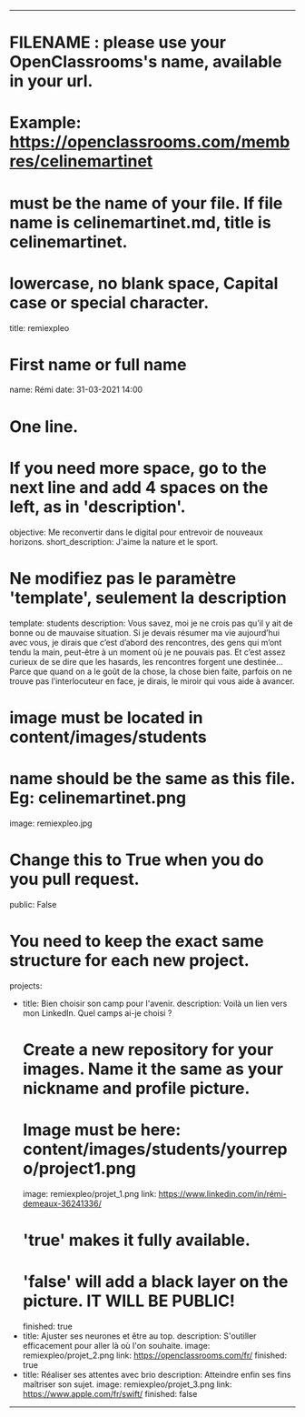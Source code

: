 
---

# FILENAME : please use your OpenClassrooms's name, available in your url.
# Example: https://openclassrooms.com/membres/celinemartinet
# must be the name of your file. If file name is celinemartinet.md, title is celinemartinet.
# lowercase, no blank space, Capital case or special character.
title: remiexpleo

# First name or full name
name: Rémi
date: 31-03-2021 14:00

# One line.
# If you need more space, go to the next line and add 4 spaces on the left, as in 'description'.
objective: Me reconvertir dans le digital pour entrevoir de nouveaux horizons.
short_description: J'aime la nature et le sport.

# Ne modifiez pas le paramètre 'template', seulement la description
template: students
description:
    Vous savez, moi je ne crois pas qu’il y ait de bonne ou de mauvaise situation. Si je devais résumer ma vie aujourd’hui avec vous, je dirais que c’est d’abord des rencontres, des gens qui m’ont tendu la main, peut-être à un moment où je ne pouvais pas. Et c’est assez curieux de se dire que les hasards, les rencontres forgent une destinée… Parce que quand on a le goût de la chose, la chose bien faite, parfois on ne trouve pas l’interlocuteur en face, je dirais, le miroir qui vous aide à avancer.

# image must be located in content/images/students
# name should be the same as this file. Eg: celinemartinet.png
image: remiexpleo.jpg

# Change this to True when you do you pull request.
public: False

# You need to keep the exact same structure for each new project.
projects:
  - title: Bien choisir son camp pour l'avenir. 
    description: Voilà un lien vers mon LinkedIn. Quel camps ai-je choisi ?
    # Create a new repository for your images. Name it the same as your nickname and profile picture.
    # Image must be here: content/images/students/yourrepo/project1.png
    image: remiexpleo/projet_1.png
    link: https://www.linkedin.com/in/rémi-demeaux-36241336/
    # 'true' makes it fully available.
    # 'false' will add a black layer on the picture. IT WILL BE PUBLIC!
    finished: true
  - title: Ajuster ses neurones et être au top.
    description: S'outiller efficacement pour aller là où l'on souhaite.
    image: remiexpleo/projet_2.png
    link: https://openclassrooms.com/fr/
    finished: true
  - title: Réaliser ses attentes avec brio
    description: Atteindre enfin ses fins maîtriser son sujet.
    image: remiexpleo/projet_3.png
    link: https://www.apple.com/fr/swift/
    finished: false
---
